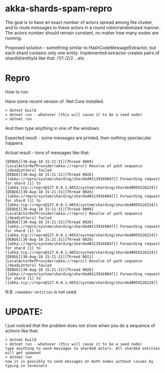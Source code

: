 # akka-shards-spam-repro

The goal is to have an exact number of actors spread among the cluster, and to route messages to these actors in
a round robin/randomized manner. The actors number should remain constant, no matter how many nodes are running.

Proposed solution - something similar to HashCodeMessageExtractor, but each shard contains only one entity. Implemented extractor creates pairs of shardId/entityId like that:
/1/1
/2/2
...etc

# Repro

How to run:

Have some recent version of .Net Core installed.

```
> dotnet build
> dotnet run --whatever (this will cause it to be a seed node)
> dotnet run
```

And then type anything in one of the windows.

Expected result - some messages are printed, then nothing spectacular happens

Actual result - tons of messages like that:

```
[DEBUG][30-Aug-18 15:21:31][Thread 0009][LocalActorRefProvider(akka://repro)] Resolve of path sequence [/deadLetters] failed
[DEBUG][30-Aug-18 15:21:31][Thread 0026][[akka://repro/system/sharding/sharded#2139169847]] Forwarding request for shard [1] to [[akka.tcp://repro@127.0.0.1:4053/system/sharding/sharded#859126224]]
[DEBUG][30-Aug-18 15:21:31][Thread 0026][[akka://repro/system/sharding/sharded#2139169847]] Forwarding request for shard [1] to [[akka.tcp://repro@127.0.0.1:4053/system/sharding/sharded#859126224]]
[DEBUG][30-Aug-18 15:21:31][Thread 0009][LocalActorRefProvider(akka://repro)] Resolve of path sequence [/deadLetters] failed
[DEBUG][30-Aug-18 15:21:31][Thread 0026][[akka://repro/system/sharding/sharded#2139169847]] Forwarding request for shard [1] to [[akka.tcp://repro@127.0.0.1:4053/system/sharding/sharded#859126224]]
[DEBUG][30-Aug-18 15:21:31][Thread 0026][[akka://repro/system/sharding/sharded#2139169847]] Forwarding request for shard [1] to [[akka.tcp://repro@127.0.0.1:4053/system/sharding/sharded#859126224]]
[DEBUG][30-Aug-18 15:21:31][Thread 0011][LocalActorRefProvider(akka://repro)] Resolve of path sequence [/deadLetters] failed
[DEBUG][30-Aug-18 15:21:31][Thread 0026][[akka://repro/system/sharding/sharded#2139169847]] Forwarding request for shard [1] to [[akka.tcp://repro@127.0.0.1:4053/system/sharding/sharded#859126224]]
```

N.B. `remember-entities` is not used.

# UPDATE:

I just noticed that the problem does not show when you do a sequence of actions like that:

```
> dotnet build
> dotnet run --whatever (this will cause it to be a seed node)
type anything to send messages to sharded actors. All sharded entities will get spawned
> dotnet run
now it is possible to send messages on both nodes without issues by typing in terminals
```